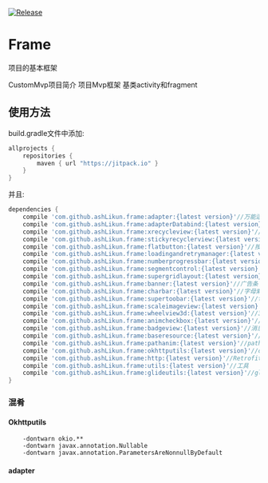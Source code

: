 [![Release](https://jitpack.io/v/ashLikun/frame.svg)](https://jitpack.io/#ashLikun/frame)

# **Frame**
项目的基本框架

CustomMvp项目简介
    项目Mvp框架
    基类activity和fragment
## 使用方法

build.gradle文件中添加:
```gradle
allprojects {
    repositories {
        maven { url "https://jitpack.io" }
    }
}
```
并且:

```gradle
dependencies {
    compile 'com.github.ashLikun.frame:adapter:{latest version}'//万能适配器
    compile 'com.github.ashLikun.frame:adapterDatabind:{latest version}'//databind万能适配器
    compile 'com.github.ashLikun.frame:xrecycleview:{latest version}'//封装recycleView
    compile 'com.github.ashLikun.frame:stickyrecyclerview:{latest version}'//悬浮的头部
    compile 'com.github.ashLikun.frame:flatbutton:{latest version}'//按钮
    compile 'com.github.ashLikun.frame:loadingandretrymanager:{latest version}'//布局切换
    compile 'com.github.ashLikun.frame:numberprogressbar:{latest version}'//数字精度条
    compile 'com.github.ashLikun.frame:segmentcontrol:{latest version}'//多段选择
    compile 'com.github.ashLikun.frame:supergridlayout:{latest version}'//流布局和表格布局
    compile 'com.github.ashLikun.frame:banner:{latest version}'//广告条
    compile 'com.github.ashLikun.frame:charbar:{latest version}'//字母索引
    compile 'com.github.ashLikun.frame:supertoobar:{latest version}'//toobar
    compile 'com.github.ashLikun.frame:scaleimageview:{latest version}'//缩放的ImageView
    compile 'com.github.ashLikun.frame:wheelview3d:{latest version}'//3d滑轮
    compile 'com.github.ashLikun.frame:animcheckbox:{latest version}'//动画单选View
    compile 'com.github.ashLikun.frame:badgeview:{latest version}'//消息条数
    compile 'com.github.ashLikun.frame:baseresource:{latest version}'//基础的资源
    compile 'com.github.ashLikun.frame:pathanim:{latest version}'//path动画
    compile 'com.github.ashLikun.frame:okhttputils:{latest version}'//okhttp封装
    compile 'com.github.ashLikun.frame:http:{latest version}'//Retrofit封装
    compile 'com.github.ashLikun.frame:utils:{latest version}'//工具
    compile 'com.github.ashLikun.frame:glideutils:{latest version}'//glide封装
}
```


### 混肴
#### Okhttputils
        -dontwarn okio.**
        -dontwarn javax.annotation.Nullable
        -dontwarn javax.annotation.ParametersAreNonnullByDefault
#### adapter

